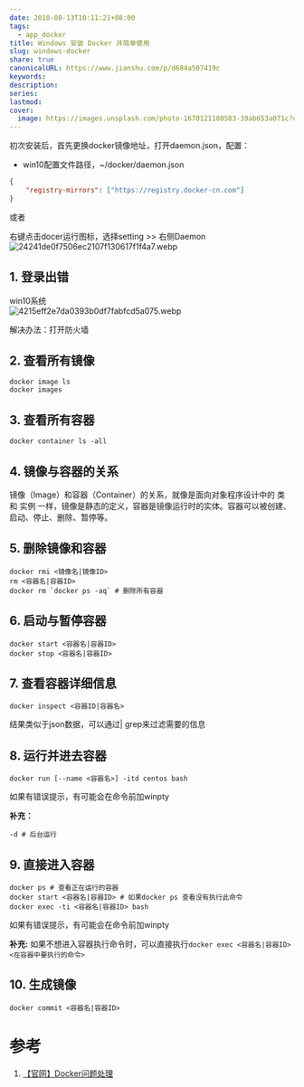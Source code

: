 ```yaml
---  
date: 2018-08-13T10:11:21+08:00  
tags:  
  - app_docker  
title: Windows 安装 Docker 并简单使用  
slug: windows-docker  
share: true  
canonicalURL: https://www.jianshu.com/p/d684a507419c  
keywords:   
description:   
series:   
lastmod:   
cover:  
  image: https://images.unsplash.com/photo-1670121180583-39ab653a071c?q=80&w=1000&auto=format&fit=crop&ixlib=rb-4.0.3&ixid=M3wxMjA3fDB8MHxwaG90by1wYWdlfHx8fGVufDB8fHx8fA%3D%3D  
---  
```

  
初次安装后，首先更换docker镜像地址，打开daemon.json，配置：  
  
- win10配置文件路径，~/docker/daemon.json  
  
```json  
{  
	"registry-mirrors": ["https://registry.docker-cn.com"]  
}  
```  
  
或者  
  
右键点击docer运行图标，选择setting >> 右侧Daemon  
![24241de0f7506ec2107f130617f1f4a7.webp](/images/24241de0f7506ec2107f130617f1f4a7.webp)  
  
  
## 1. 登录出错  
  
win10系统  
![4215eff2e7da0393b0df7fabfcd5a075.webp](/images/4215eff2e7da0393b0df7fabfcd5a075.webp)  
  
解决办法：打开防火墙  
  
## 2. 查看所有镜像  
  
```  
docker image ls  
docker images  
```  
  
## 3. 查看所有容器  
  
```  
docker container ls -all  
```  
  
## 4. 镜像与容器的关系  
  
镜像（Image）和容器（Container）的关系，就像是面向对象程序设计中的 类 和 实例 一样，镜像是静态的定义，容器是镜像运行时的实体。容器可以被创建、启动、停止、删除、暂停等。  
  
## 5. 删除镜像和容器  
  
```  
docker rmi <镜像名|镜像ID>  
rm <容器名|容器ID>  
docker rm `docker ps -aq` # 删除所有容器  
```  
  
## 6. 启动与暂停容器  
  
```  
docker start <容器名|容器ID>  
docker stop <容器名|容器ID>  
```  
  
## 7. 查看容器详细信息  
  
```  
docker inspect <容器ID|容器名>  
```  
  
结果类似于json数据，可以通过| grep来过滤需要的信息  
  
## 8. 运行并进去容器  
  
```  
docker run [--name <容器名>] -itd centos bash  
```  
  
如果有错误提示，有可能会在命令前加winpty  
  
**补充：**  
  
```  
-d # 后台运行  
```  
  
## 9. 直接进入容器  
  
```  
docker ps # 查看正在运行的容器  
docker start <容器名|容器ID> # 如果docker ps 查看没有执行此命令  
docker exec -ti <容器名|容器ID> bash  
```  
  
如果有错误提示，有可能会在命令前加winpty   
  
**补充:** 如果不想进入容器执行命令时，可以直接执行`docker exec <容器名|容器ID> <在容器中要执行的命令>`   
  
## 10. 生成镜像  
  
```  
docker commit <容器名|容器ID>  
```  
  
# 参考  
  
1. [【官网】Docker问题处理](https://docs.docker.com/docker-for-windows/troubleshoot/#virtualization)